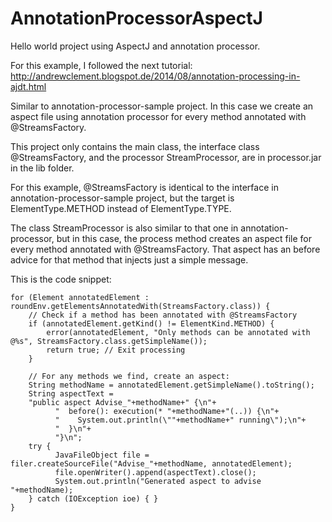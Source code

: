 # AnnotationProcessorAspectJ
Hello world project using AspectJ and annotation processor.

For this example, I followed the next tutorial:
http://andrewclement.blogspot.de/2014/08/annotation-processing-in-ajdt.html

Similar to annotation-processor-sample project. In this case we create an aspect file using annotation processor for every method annotated with @StreamsFactory.

This project only contains the main class, the interface class @StreamsFactory, and the processor StreamProcessor, are in processor.jar in the lib folder. 

For this example, @StreamsFactory is identical to the interface in annotation-processor-sample project, but the target is ElementType.METHOD instead of ElementType.TYPE.

The class StreamProcessor is also similar to that one in annotation-processor, but in this case, the process method creates an aspect file for every method annotated with @StreamsFactory. That aspect has an before advice for that method that injects just a simple message.

This is the code snippet:

	for (Element annotatedElement : roundEnv.getElementsAnnotatedWith(StreamsFactory.class)) {
		// Check if a method has been annotated with @StreamsFactory
		if (annotatedElement.getKind() != ElementKind.METHOD) {
			error(annotatedElement, "Only methods can be annotated with @%s", StreamsFactory.class.getSimpleName());
			return true; // Exit processing
		}

		// For any methods we find, create an aspect:
		String methodName = annotatedElement.getSimpleName().toString();
		String aspectText = 
		"public aspect Advise_"+methodName+" {\n"+
			  "  before(): execution(* "+methodName+"(..)) {\n"+
			  "    System.out.println(\""+methodName+" running\");\n"+
			  "  }\n"+
			  "}\n";
		try {
		      JavaFileObject file = filer.createSourceFile("Advise_"+methodName, annotatedElement);
		      file.openWriter().append(aspectText).close();
		      System.out.println("Generated aspect to advise "+methodName);
		} catch (IOException ioe) { }
	}

